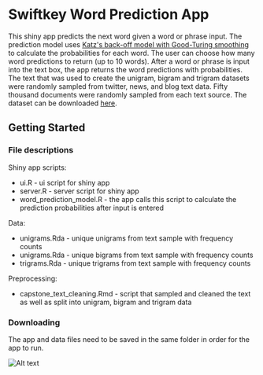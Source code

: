 # Swiftkey Word Prediction App 

This shiny app predicts the next word given a word or phrase input. The prediction model uses [Katz's back-off model with Good-Turing smoothing](https://en.wikipedia.org/wiki/Katz%27s_back-off_model) to calculate the  probabilities for each word. The user can choose how many word predictions to return (up to 10 words). After a word or phrase is input into the text box, the app returns the word predictions with probabilities. The text that was used to create the unigram, bigram and trigram datasets were randomly sampled from twitter, news, and blog text data. Fifty thousand documents were randomly sampled from each text source. The dataset can be downloaded [here](https://d396qusza40orc.cloudfront.net/dsscapstone/dataset/Coursera-SwiftKey.zip).    

## Getting Started

### File descriptions

Shiny app scripts:
* ui.R - ui script for shiny app
* server.R - server script for shiny app
* word_prediction_model.R - the app calls this script to calculate the prediction probabilities after input is entered

Data:
* unigrams.Rda - unique unigrams from text sample with frequency counts 
* unigrams.Rda - unique bigrams from text sample with frequency counts
* trigrams.Rda - unique trigrams from text sample with frequency counts

Preprocessing:
* capstone_text_cleaning.Rmd - script that sampled and cleaned the text as well as split into unigram, bigram and trigram data

### Downloading

The app and data files need to be saved in the same folder in order for the app to run. 

![Alt text](/screenshots/app_example.PNG?raw=true)
